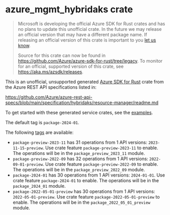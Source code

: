# azure_mgmt_hybridaks crate

> Microsoft is developing the official Azure SDK for Rust crates and has no plans to update this unofficial crate.
> In the future we may release an official version that may have a different package name.
> If releasing an official version of this crate is important to you [let us know](https://github.com/Azure/azure-sdk-for-rust/issues/new/choose).
>
> Source for this crate can now be found in <https://github.com/Azure/azure-sdk-for-rust/tree/legacy>.
> To monitor for an official, supported version of this crate, see <https://aka.ms/azsdk/releases>.

This is an unofficial, unsupported generated [Azure SDK for Rust](https://github.com/Azure/azure-sdk-for-rust/tree/legacy) crate from the Azure REST API specifications listed in:

https://github.com/Azure/azure-rest-api-specs/blob/main/specification/hybridaks/resource-manager/readme.md

To get started with these generated service crates, see the [examples](https://github.com/Azure/azure-sdk-for-rust/blob/legacy/services/README.md#examples).

The default tag is `package-2024-01`.

The following [tags](https://github.com/Azure/azure-sdk-for-rust/blob/legacy/services/tags.md) are available:

- `package-preview-2023-11` has 31 operations from 1 API versions: `2023-11-15-preview`. Use crate feature `package-preview-2023-11` to enable. The operations will be in the `package_preview_2023_11` module.
- `package-preview-2022-09` has 32 operations from 1 API versions: `2022-09-01-preview`. Use crate feature `package-preview-2022-09` to enable. The operations will be in the `package_preview_2022_09` module.
- `package-2024-01` has 30 operations from 1 API versions: `2024-01-01`. Use crate feature `package-2024-01` to enable. The operations will be in the `package_2024_01` module.
- `package-2022-05-01-preview` has 30 operations from 1 API versions: `2022-05-01-preview`. Use crate feature `package-2022-05-01-preview` to enable. The operations will be in the `package_2022_05_01_preview` module.